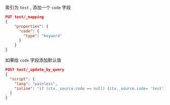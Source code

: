 索引为 `test` , 添加一个 `code` 字段

```json
PUT test/_mapping
{
    "properties": {
      "code": {
        "type": "keyword"
      }
    }
}
```

如果给 `code` 字段添加默认值

```json
POST test/_update_by_query
{
  "script": {
    "lang": "painless",
    "inline": "if (ctx._source.code == null) {ctx._source.code= 'test'}"
  }
}
```
